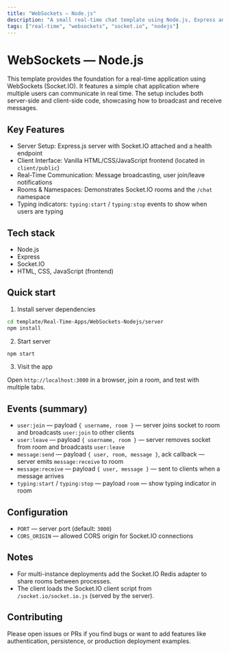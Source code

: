 ```yaml
---
title: "WebSockets — Node.js"
description: "A small real-time chat template using Node.js, Express and Socket.IO. Includes a simple frontend and server with rooms and typing indicators."
tags: ["real-time", "websockets", "socket.io", "nodejs"]
---
```


# WebSockets — Node.js

This template provides the foundation for a real-time application using WebSockets (Socket.IO). It features a simple chat application where multiple users can communicate in real time. The setup includes both server-side and client-side code, showcasing how to broadcast and receive messages.

## Key Features

- Server Setup: Express.js server with Socket.IO attached and a health endpoint
- Client Interface: Vanilla HTML/CSS/JavaScript frontend (located in `client/public`)
- Real-Time Communication: Message broadcasting, user join/leave notifications
- Rooms & Namespaces: Demonstrates Socket.IO rooms and the `/chat` namespace
- Typing indicators: `typing:start` / `typing:stop` events to show when users are typing

## Tech stack

- Node.js
- Express
- Socket.IO
- HTML, CSS, JavaScript (frontend)

## Quick start

1. Install server dependencies

```bash
cd template/Real-Time-Apps/WebSockets-Nodejs/server
npm install
```

2. Start server

```bash
npm start
```

3. Visit the app

Open `http://localhost:3000` in a browser, join a room, and test with multiple tabs.

## Events (summary)

- `user:join` — payload `{ username, room }` — server joins socket to room and broadcasts `user:join` to other clients
- `user:leave` — payload `{ username, room }` — server removes socket from room and broadcasts `user:leave`
- `message:send` — payload `{ user, room, message }`, ack callback — server emits `message:receive` to room
- `message:receive` — payload `{ user, message }` — sent to clients when a message arrives
- `typing:start` / `typing:stop` — payload `room` — show typing indicator in room

## Configuration

- `PORT` — server port (default: `3000`)
- `CORS_ORIGIN` — allowed CORS origin for Socket.IO connections

## Notes

- For multi-instance deployments add the Socket.IO Redis adapter to share rooms between processes.
- The client loads the Socket.IO client script from `/socket.io/socket.io.js` (served by the server).

## Contributing

Please open issues or PRs if you find bugs or want to add features like authentication, persistence, or production deployment examples.
